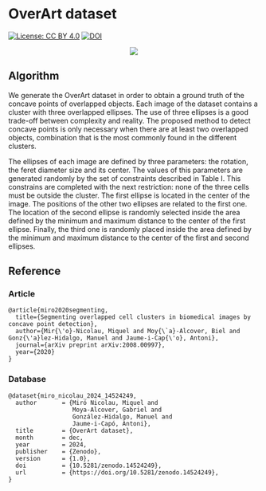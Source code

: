 # OverArt dataset

[![License: CC BY 4.0](https://img.shields.io/badge/License-CC%20BY%204.0-lightgrey.svg)](https://creativecommons.org/licenses/by/4.0/)
[![DOI](https://zenodo.org/badge/DOI/10.5281/zenodo.14524249.svg)](https://doi.org/10.5281/zenodo.14524249)


<div align="center">
  <img src="https://raw.githubusercontent.com/explainingAI/overArt/master/docs/overart.png">
</div>

## Algorithm

We generate the OverArt dataset in order to obtain a ground truth of the concave points of 
overlapped objects. Each image of the dataset contains a cluster with three overlapped ellipses. 
The use of three ellipses is a good trade-off between complexity and reality. The proposed method to
detect concave points is only necessary when there are at least two overlapped objects, combination 
that is the most commonly found in the different clusters.

The ellipses of each image are defined by three parameters: the rotation, the feret diameter size 
and its center. The values of this parameters are generated randomly by the set of constraints 
described in Table I. This constrains are completed with the next restriction: none of the three 
cells must be outside the cluster. The first ellipse is located in the center of the image. The
positions of the other two ellipses are related to the first one. The location of the second ellipse 
is randomly selected inside the area defined by the minimum and maximum distance to the center of 
the first ellipse. Finally, the third one is randomly placed inside the area defined by the minimum 
and maximum distance to the center of the first and second ellipses.

## Reference

### Article
```
@article{miro2020segmenting,
  title={Segmenting overlapped cell clusters in biomedical images by concave point detection},
  author={Mir{\'o}-Nicolau, Miquel and Moy{\`a}-Alcover, Biel and Gonz{\'a}lez-Hidalgo, Manuel and Jaume-i-Cap{\'o}, Antoni},
  journal={arXiv preprint arXiv:2008.00997},
  year={2020}
}

```

### Database

```
@dataset{miro_nicolau_2024_14524249,
  author       = {Miró Nicolau, Miquel and
                  Moya-Alcover, Gabriel and
                  González-Hidalgo, Manuel and
                  Jaume-i-Capó, Antoni},
  title        = {OverArt dataset},
  month        = dec,
  year         = 2024,
  publisher    = {Zenodo},
  version      = {1.0},
  doi          = {10.5281/zenodo.14524249},
  url          = {https://doi.org/10.5281/zenodo.14524249},
}
```